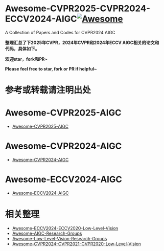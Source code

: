 # Awesome-CVPR2025-CVPR2024-ECCV2024-AIGC[![Awesome](https://cdn.rawgit.com/sindresorhus/awesome/d7305f38d29fed78fa85652e3a63e154dd8e8829/media/badge.svg)](https://github.com/sindresorhus/awesome)

A Collection of Papers and Codes for CVPR2024 AIGC

**整理汇总了下2025年CVPR，2024年CVPR和2024年ECCV AIGC相关的论文和代码，具体如下。**

**欢迎star，fork和PR~**

**Please feel free to star, fork or PR if helpful~**

# **参考或转载请注明出处**

# Awesome-CVPR2025-AIGC
- [Awesome-CVPR2025-AIGC](https://github.com/Kobaayyy/Awesome-CVPR2024-ECCV2024-AIGC/blob/main/CVPR2025.md)
# Awesome-CVPR2024-AIGC
- [Awesome-CVPR2024-AIGC](https://github.com/Kobaayyy/Awesome-CVPR2024-ECCV2024-AIGC/blob/main/CVPR2024.md)
# Awesome-ECCV2024-AIGC
- [Awesome-ECCV2024-AIGC](https://github.com/Kobaayyy/Awesome-CVPR2024-ECCV2024-AIGC/blob/main/ECCV2024.md)


# 相关整理

- [Awesome-ECCV2024-ECCV2020-Low-Level-Vision](https://github.com/Kobaayyy/Awesome-ECCV2024-ECCV2020-Low-Level-Vision)
- [Awesome-AIGC-Research-Groups](https://github.com/Kobaayyy/Awesome-AIGC-Research-Groups)
- [Awesome-Low-Level-Vision-Research-Groups](https://github.com/Kobaayyy/Awesome-Low-Level-Vision-Research-Groups)
- [Awesome-CVPR2024-CVPR2021-CVPR2020-Low-Level-Vision](https://github.com/Kobaayyy/Awesome-CVPR2024-CVPR2021-CVPR2020-Low-Level-Vision)
